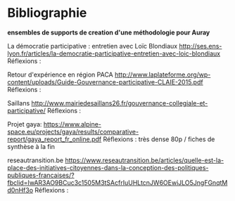 # Bibliographie

__ensembles de supports de creation d'une méthodologie pour Auray__

La démocratie participative : entretien avec Loïc Blondiaux
http://ses.ens-lyon.fr/articles/la-democratie-participative-entretien-avec-loic-blondiaux
Réflexions :

Retour d'expérience en région PACA
http://www.laplateforme.org/wp-content/uploads/Guide-Gouvernance-participative-CLAIE-2015.pdf
Réflexions :

Saillans
http://www.mairiedesaillans26.fr/gouvernance-collegiale-et-participative/
Réflexions : 

Projet gaya:
https://www.alpine-space.eu/projects/gaya/results/comparative-report/gaya_report_fr_online.pdf
Réflexions : très dense 80p  / fiches de synthèse à la fin

reseautransition.be
https://www.reseautransition.be/articles/quelle-est-la-place-des-initiatives-citoyennes-dans-la-conception-des-politiques-publiques-francaises/?fbclid=IwAR3AO9BCuc3c1505M3tSAcfrIuUHLtcnJW6OEwiJLO5JngFGnqtMd0nHf3o
Réflexions :
